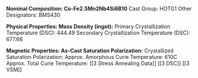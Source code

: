 **Nominal Composition: Co-Fe2.5Mn2Nb4Si6B10**
Cast Group: HOTG1
Other Designators: BMS430
 
**Physical Properties:
Mass Density (ingot):**
 Primary Crystallization Temperature (DSC): 444.49
Secondary Crystallization Temperature (DSC): 677.66

**Magnetic Properties:
As-Cast Saturation Polarization:**
Crystallized Saturation Polarization: 
Approx. Amorphous Curie Temperature: 610C
Approx. Total Curie Temperature: 
[[3 Stress Annealing Data]]
[[3 DSC]]
[[3 VSM]]


